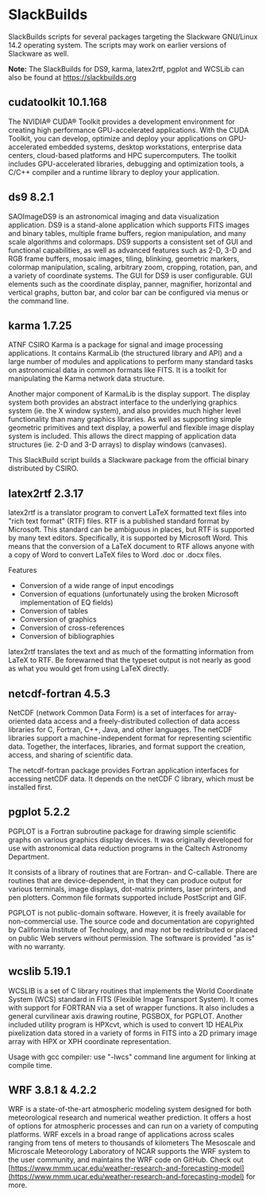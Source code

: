 # SlackBuilds

SlackBuilds scripts for several packages targeting the Slackware GNU/Linux 14.2
operating system. The scripts may work on earlier versions of Slackware as
well.

**Note:** The SlackBuilds for DS9, karma, latex2rtf, pgplot and WCSLib can also
be found at https://slackbuilds.org


## cudatoolkit 10.1.168

The NVIDIA® CUDA® Toolkit provides a development environment for creating
high performance GPU-accelerated applications. With the CUDA Toolkit, you can
develop, optimize and deploy your applications on GPU-accelerated embedded
systems, desktop workstations, enterprise data centers, cloud-based platforms
and HPC supercomputers. The toolkit includes GPU-accelerated libraries,
debugging and optimization tools, a C/C++ compiler and a runtime library to
deploy your application.


## ds9 8.2.1

SAOImageDS9 is an astronomical imaging and data visualization application. DS9
is a stand-alone application which supports FITS images and binary tables,
multiple frame buffers, region manipulation, and many scale algorithms and
colormaps.  DS9 supports a consistent set of GUI and functional capabilities,
as well as advanced features such as 2-D, 3-D and RGB frame buffers, mosaic
images, tiling, blinking, geometric markers, colormap manipulation, scaling,
arbitrary zoom, cropping, rotation, pan, and a variety of coordinate systems.
The GUI for DS9 is user configurable. GUI elements such as the coordinate
display, panner, magnifier, horizontal and vertical graphs, button bar, and
color bar can be configured via menus or the command line.


## karma 1.7.25

ATNF CSIRO Karma is a package for signal and image processing
applications. It contains KarmaLib (the structured library and API)
and a large number of modules and applications to perform many standard
tasks on astronomical data in common formats like FITS. It is a toolkit
for manipulating the Karma network data structure.

Another major component of KarmaLib is the display support. The display
system both provides an abstract interface to the underlying graphics
system (ie. the X window system), and also provides much higher level
functionality than many graphics libraries. As well as supporting simple
geometric primitives and text display, a powerful and flexible image
display system is included. This allows the direct mapping of
application data structures (ie. 2-D and 3-D arrays) to display
windows (canvases).

This SlackBuild script builds a Slackware package from the official
binary distributed by CSIRO.


## latex2rtf 2.3.17

latex2rtf is a translator program to convert LaTeX formatted text files into
"rich text format" (RTF) files. RTF is a published standard format by
Microsoft. This standard can be ambiguous in places, but RTF is supported by
many text editors. Specifically, it is supported by Microsoft Word. This means
that the conversion of a LaTeX document to RTF allows anyone with a copy of
Word to convert LaTeX files to Word .doc or .docx files.

Features

- Conversion of a wide range of input encodings
- Conversion of equations (unfortunately using the broken Microsoft
  implementation of EQ fields)
- Conversion of tables
- Conversion of graphics
- Conversion of cross-references
- Conversion of bibliographies

latex2rtf translates the text and as much of the formatting information from
LaTeX to RTF. Be forewarned that the typeset output is not nearly as good as
what you would get from using LaTeX directly.


## netcdf-fortran 4.5.3

NetCDF (network Common Data Form) is a set of interfaces for array-oriented
data access and a freely-distributed collection of data access libraries for C,
Fortran, C++, Java, and other languages. The netCDF libraries support a
machine-independent format for representing scientific data. Together, the
interfaces, libraries, and format support the creation, access, and sharing of
scientific data.

The netcdf-fortran package provides Fortran application interfaces for
accessing netCDF data. It depends on the netCDF C library, which must be
installed first.


## pgplot 5.2.2

PGPLOT is a Fortran subroutine package for drawing simple scientific
graphs on various graphics display devices. It was originally developed
for use with astronomical data reduction programs in the Caltech
Astronomy Department.

It consists of a library of routines that are Fortran- and C-callable.
There are routines that are device-dependent, in that they can produce
output for various terminals, image displays, dot-matrix printers,
laser printers, and pen plotters. Common file formats supported include
PostScript and GIF.

PGPLOT is not public-domain software. However, it is freely available
for non-commercial use. The source code and documentation are
copyrighted by California Institute of Technology, and may not be
redistributed or placed on public Web servers without permission. The
software is provided "as is" with no warranty.


## wcslib 5.19.1

WCSLIB is a set of C library routines that implements the World
Coordinate System (WCS) standard in FITS (Flexible Image Transport
System). It comes with support for FORTRAN via a set of wrapper
functions. It also includes a general curvilinear axis drawing
routine, PGSBOX, for PGPLOT. Another included utility program is
HPXcvt, which is used to convert 1D HEALPix pixelization data stored
in a variety of forms in FITS into a 2D primary image array with HPX
or XPH coordinate representation.

Usage with gcc compiler: use "-lwcs" command line argument for linking
at compile time.


## WRF 3.8.1 & 4.2.2

WRF is a state-of-the-art atmospheric modeling system designed for both meteorological research and numerical weather prediction. It offers a host of  options for atmospheric processes and can run on a variety of computing platforms. WRF excels in a broad range of applications across scales ranging from tens of meters to thousands of kilometers The Mesoscale and Microscale Meteorology Laboratory of NCAR supports the WRF system to the user community, and maintains the WRF code on GitHub. Check out [https://www.mmm.ucar.edu/weather-research-and-forecasting-model](https://www.mmm.ucar.edu/weather-research-and-forecasting-model) for more.
